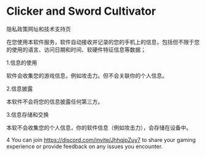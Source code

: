 # Clicker and  Sword Cultivator
隐私政策网址和技术支持页

在您使用本软件服务，软件自动接收并记录的您的手机上的信息，包括但不限于您的使用的语言、访问日期和时间、软硬件特征信息等数据；

1.信息的使用

软件会收集您的游戏信息，例如攻击力。但不会关联你的个人信息。

2.信息披露

本软件不会将您的信息披露任何第三方。

3.信息存储和交换

本软不会收集您的个人信息，你的软件信息（例如攻击力），会存储在设备中。

4 You can join https://discord.com/invite/JhhqjpZuy7 to share your gaming experience or provide feedback on any issues you encounter.
